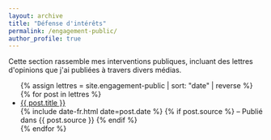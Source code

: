 ```yaml
---
layout: archive
title: "Défense d'intérêts"
permalink: /engagement-public/
author_profile: true
---
```


Cette section rassemble mes interventions publiques, incluant des lettres d'opinions que j'ai publiées à travers divers médias.

<div class="collection-list">
  <ul class="lettres-list">
    {% assign lettres = site.engagement-public | sort: "date" | reverse %}
    {% for post in lettres %}
      <li class="lettre-item">
        <a href="{{ post.url | relative_url }}">{{ post.title }}</a>
        <div class="lettre-meta">
          <span class="date">{% include date-fr.html date=post.date %}</span>
          {% if post.source %}
            <span class="source"> – Publié dans {{ post.source }}</span>
          {% endif %}
        </div>
      </li>
    {% endfor %}
  </ul>
</div>